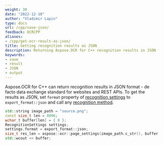 ```yaml
---
weight: 30
date: "2022-12-10"
author: "Vladimir Lapin"
type: docs
url: /cpp/save-json/
feedback: OCRCPP
aliases:
- /cpp/get-ocr-result-as-json/
title: Getting recognition results as JSON
description: Returning Aspose.OCR for C++ recognition results in JSON format.
keywords:
- save
- result
- JSON
- output
---
```


Aspose.OCR for C++ can return recognition results in JSON format - de facto data exchange standard for websites and REST APIs. To get the results as JSON, set `format` property of [recognition settings](/ocr/cpp/settings/) to `export_format::json` and call any [recognition method](/ocr/cpp/recognition/).

```cpp
std::string image_path = "source.png";
const size_t len = 4096;
wchar_t buffer[len] = { 0 };
RecognitionSettings settings;
settings.format = export_format::json;
size_t res_len = aspose::ocr::page_settings(image_path.c_str(), buffer, len, settings);
std::wcout << buffer;
```
